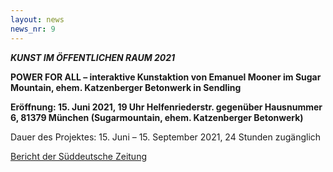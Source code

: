```yaml
---
layout: news
news_nr: 9
---
```

**_KUNST IM ÖFFENTLICHEN RAUM 2021_**

**POWER FOR ALL – interaktive Kunstaktion von Emanuel Mooner im Sugar Mountain, ehem. Katzenberger Betonwerk in Sendling**

**Eröffnung: 15. Juni 2021, 19 Uhr Helfenriederstr. gegenüber Hausnummer 6, 81379 München (Sugarmountain, ehem. Katzenberger Betonwerk)**  

Dauer des Projektes: 15. Juni – 15. September 2021, 24 Stunden zugänglich

[Bericht der Süddeutsche Zeitung](https://www.sueddeutsche.de/muenchen/muenchen-sugar-mountain-obersendling-kunst-freizeit-1.5225896)
